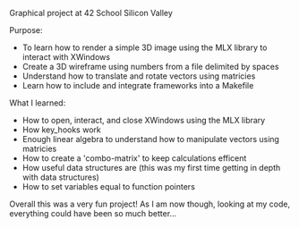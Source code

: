 Graphical project at 42 School Silicon Valley

Purpose:
- To learn how to render a simple 3D image using the MLX library to interact with XWindows
- Create a 3D wireframe using numbers from a file delimited by spaces
- Understand how to translate and rotate vectors using matricies
- Learn how to include and integrate frameworks into a Makefile

What I learned:
- How to open, interact, and close XWindows using the MLX library
- How key_hooks work
- Enough linear algebra to understand how to manipulate vectors using matricies
- How to create a 'combo-matrix' to keep calculations efficent
- How useful data structures are (this was my first time getting in depth with data structures)
- How to set variables equal to function pointers

Overall this was a very fun project! As I am now though, looking at my code, everything could have been so much better...
